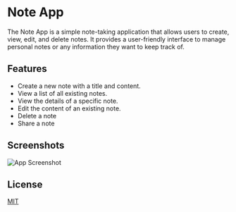 # Note App

The Note App is a simple note-taking application that allows users to create, view, edit, and delete notes. It provides a user-friendly interface to manage personal notes or any information they want to keep track of.


## Features

- Create a new note with a title and content.
- View a list of all existing notes.
- View the details of a specific note.
- Edit the content of an existing note.
- Delete a note
- Share a note


## Screenshots

![App Screenshot](https://imgur.com/DnRpa0h)


## License

[MIT](https://choosealicense.com/licenses/mit/)

